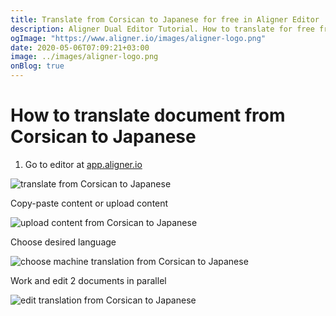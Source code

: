 ```yaml
---
title: Translate from Corsican to Japanese for free in Aligner Editor
description: Aligner Dual Editor Tutorial. How to translate for free from Corsican to Japanese. Aligner is multilingual document management platform. 
ogImage: "https://www.aligner.io/images/aligner-logo.png"
date: 2020-05-06T07:09:21+03:00
image: ../images/aligner-logo.png
onBlog: true
---
```


# How to translate document from Corsican to Japanese

1. Go to editor at [app.aligner.io](https://app.aligner.io "Aligner App web page")

![translate from Corsican to Japanese](../aligner-blank-editor.png "translate from Corsican to Japanese")

Copy-paste content or upload content

![upload content from Corsican to Japanese](../aligner-uploaded-document.png "upload content from Corsican to Japanese")

Choose desired language

![choose machine translation from Corsican to Japanese](../aligner-language-dropdown.png "choose machine translation from Corsican to Japanese")

Work and edit 2 documents in parallel

![edit translation from Corsican to Japanese](../aligner-double-sitded-editor.png "edit translation from Corsican to Japanese")

